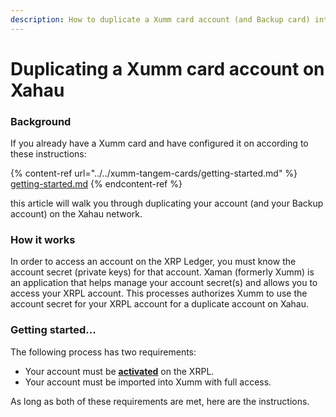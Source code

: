 ```yaml
---
description: How to duplicate a Xumm card account (and Backup card) into Xahau
---
```


# Duplicating a Xumm card account on Xahau

### Background

If you already have a Xumm card and have configured it on according to these instructions:

{% content-ref url="../../xumm-tangem-cards/getting-started.md" %}
[getting-started.md](../../xumm-tangem-cards/getting-started.md)
{% endcontent-ref %}

this article will walk you through duplicating your account (and your Backup account) on the Xahau network.

### How it works

In order to access an account on the XRP Ledger, you must know the account secret (private keys) for that account. Xaman (formerly Xumm) is an application that helps manage your account secret(s) and allows you to access your XRPL account. This processes authorizes Xumm to use the account secret for your XRPL account for a duplicate account on Xahau.

### Getting started...&#x20;

The following process has two requirements:

* Your account must be [**activated**](../../getting-started/how-to-activate-a-new-xrpl-account.md) on the XRPL.
* Your account must be imported into Xumm with full access.

As long as both of these requirements are met, here are the instructions.
